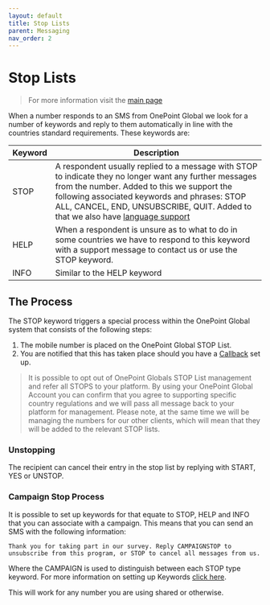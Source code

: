 ```yaml
---
layout: default
title: Stop Lists
parent: Messaging
nav_order: 2
---
```

# Stop Lists

> For more information visit the [main page](../README.md)

When a number responds to an SMS from OnePoint Global we look for a number of keywords and reply to them automatically in line with the countries standard requirements. These keywords are:

Keyword | Description
------- | -----------
STOP | A respondent usually replied to a message with STOP to indicate they no longer want any further messages from the number. Added to this we support the following associated keywords and phrases: STOP ALL, CANCEL,  END, UNSUBSCRIBE, QUIT. Added to that we also have [language support](Languages.md)
HELP | When a respondent is unsure as to what to do in some countries we have to respond to this keyword with a support message to contact us or use the STOP keyword.
INFO | Similar to the HELP keyword

## The Process
The STOP keyword triggers a special process within the OnePoint Global system that consists of the following steps:

1. The mobile number is placed on the OnePoint Global STOP List.
1. You are notified that this has taken place should you have a [Callback](Callbacks.md) set up.

> It is possible to opt out of OnePoint Globals STOP List management and refer all STOPS to your platform. By using your OnePoint Global Account you can confirm that you agree to supporting specific country regulations and we will pass all message back to your platform for management. Please note, at the same time we will be managing the numbers for our other clients, which will mean that they will be added to the relevant STOP lists.

### Unstopping
The recipient can cancel their entry in the stop list by replying with START, YES or UNSTOP.

### Campaign Stop Process
It is possible to set up keywords for that equate to STOP, HELP and INFO that you can associate with a campaign. This means that you can send an SMS with the following information:

```
Thank you for taking part in our survey. Reply CAMPAIGNSTOP to unsubscribe from this program, or STOP to cancel all messages from us.
```

Where the CAMPAIGN is used to distinguish between each STOP type keyword. For more information on setting up Keywords [click here](Keyword.md).

This will work for any number you are using shared or otherwise.

